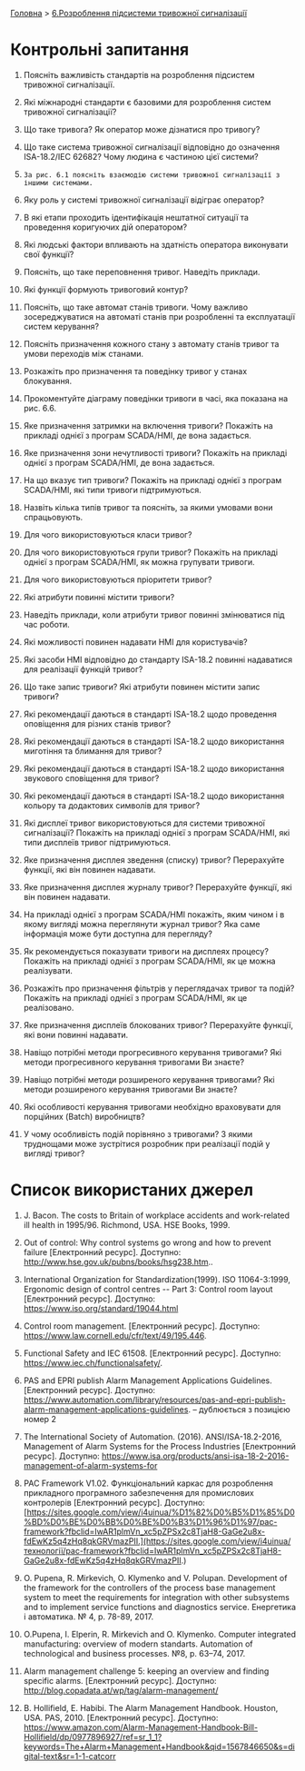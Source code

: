 [Головна](README.md) > [6.Розроблення підсистеми тривожної сигналізації](6.md)

# Контрольні запитання 

1.    Поясніть важливість стандартів на розроблення підсистем тривожної сигналізації. 

2.    Які міжнародні стандарти є базовими для розроблення систем тривожної сигналізації?

3.    Що таке тривога? Як оператор може дізнатися про тривогу?

4.    Що таке система тривожної сигналізації відповідно до означення ISA-18.2/IEC 62682? Чому людина є частиною цієї системи?

5.     За рис. 6.1 поясніть взаємодію системи тривожної сигналізації з іншими системами.

6.    Яку роль у системі тривожної сигналізації відіграє оператор?

7.    В які етапи проходить ідентифікація нештатної ситуації та проведення коригуючих дій оператором?

8.    Які людські фактори впливають на здатність оператора виконувати свої функції? 

9.    Поясніть, що таке переповнення тривог. Наведіть приклади.

10.  Які функції формують тривоговий контур?

11.  Поясніть, що таке автомат станів тривоги. Чому важливо зосереджуватися на автоматі станів при розробленні та експлуатації систем керування?

12.  Поясніть призначення кожного стану з автомату станів тривог та умови переходів між станами.

13.  Розкажіть про призначення та поведінку тривог у станах блокування.

14.   Прокоментуйте діаграму поведінки тривоги в часі, яка показана на рис. 6.6.

15.  Яке призначення затримки на включення тривоги? Покажіть на прикладі однієї з програм SCADA/HMI, де вона задається. 

16.  Яке призначення зони нечутливості тривоги? Покажіть на прикладі однієї з програм SCADA/HMI, де вона задається.

17.  На що вказує тип тривоги? Покажіть на прикладі однієї з програм SCADA/HMI, які типи тривоги підтримуються.

18.  Назвіть кілька типів тривог та поясніть, за якими умовами вони спрацьовують.

19.  Для чого використовуються класи тривог?

20.  Для чого використовуються групи тривог? Покажіть на прикладі однієї з програм SCADA/HMI, як можна групувати тривоги.

21.  Для чого використовуються пріоритети тривог? 

22.  Які атрибути повинні містити тривоги? 

23.  Наведіть приклади, коли атрибути тривог повинні змінюватися під час роботи.

24.  Які можливості повинен надавати HMI для користувачів? 

25.  Які засоби HMI відповідно до стандарту ISA-18.2 повинні надаватися для реалізації функцій тривог? 

26.  Що таке запис тривоги? Які атрибути повинен містити запис тривоги?

27.  Які рекомендації даються в стандарті ISA-18.2 щодо проведення оповіщення для різних станів тривог?

28.  Які рекомендації даються в стандарті ISA-18.2 щодо використання миготіння та блимання для тривог?

29.  Які рекомендації даються в стандарті ISA-18.2 щодо використання звукового сповіщення для тривог?

30.  Які рекомендації даються в стандарті ISA-18.2 щодо використання кольору та додактових символів для тривог?

31.  Які дисплеї тривог використовуються для системи тривожної сигналізації? Покажіть на прикладі однієї з програм SCADA/HMI, які типи дисплеїв тривог підтримуються.

32.  Яке призначення дисплея зведення (списку) тривог? Перерахуйте функції, які він повинен надавати.

33.  Яке призначення дисплея журналу тривог? Перерахуйте функції, які він повинен надавати.

34.  На прикладі однієї з програм SCADA/HMI покажіть, яким чином і в якому вигляді можна переглянути журнал тривог? Яка саме інформація може бути доступна для перегляду?

35.  Як рекомендується показувати тривоги на дисплеях процесу? Покажіть на прикладі однієї з програм SCADA/HMI, як це можна реалізувати.

36.  Розкажіть про призначення фільтрів у переглядачах тривог та подій? Покажіть на прикладі однієї з програм SCADA/HMI, як це реалізовано.

37.  Яке призначення дисплеїв блокованих тривог? Перерахуйте функції, які вони повинні надавати.

38.  Навіщо потрібні методи прогресивного керування тривогами? Які методи прогресивного керування тривогами Ви знаєте?

39.  Навіщо потрібні методи розширеного керування тривогами? Які методи розширеного керування тривогами Ви знаєте?

40.  Які особливості керування тривогами необхідно враховувати для порційних (Batch) виробництв? 

41.  У чому особливість подій порівняно з тривогами? З якими труднощами може зустрітися розробник при реалізації подій у вигляді тривог?

# Список використаних джерел

1.   J. Bacon. The costs to Britain of workplace accidents and work-related ill health in 1995/96. Richmond, USA. HSE Books, 1999.

2.    Out of control: Why control systems go wrong and how to prevent failure [Електронний ресурс]. Доступно: http://www.hse.gov.uk/pubns/books/hsg238.htm..

3.   International Organization for Standardization(1999). ISO 11064-3:1999, Ergonomic design of control centres -- Part 3: Control room layout [Електронний ресурс]. Доступно: https://www.iso.org/standard/19044.html

4.   Control room management. [Електронний ресурс]. Доступно: https://www.law.cornell.edu/cfr/text/49/195.446.

5.    Functional Safety and IEC 61508. [Електронний ресурс]. Доступно: https://www.iec.ch/functionalsafety/.

6.   PAS and EPRI publish Alarm Management Applications Guidelines. [Електронний ресурс]. Доступно:  https://www.automation.com/library/resources/pas-and-epri-publish-alarm-management-applications-guidelines. – дублюється з позицією номер 2

7.    The International Society of Automation. (2016). ANSI/ISA-18.2-2016, Management of Alarm Systems for the Process Industries [Електронний ресурс]. Доступно: https://www.isa.org/products/ansi-isa-18-2-2016-management-of-alarm-systems-for

8.   PAC Framework V1.02. Функціональний каркас для розроблення прикладного програмного забезпечення для промислових контролерів [Електронний ресурс]. Доступно: [https://sites.google.com/view/i4uinua/%D1%82%D0%B5%D1%85%D0%BD%D0%BE%D0%BB%D0%BE%D0%B3%D1%96%D1%97/pac-framework?fbclid=IwAR1plmVn_xc5pZPSx2c8TjaH8-GaGe2u8x-fdEwKz5q4zHq8qkGRVmazPII.](https://sites.google.com/view/i4uinua/технології/pac-framework?fbclid=IwAR1plmVn_xc5pZPSx2c8TjaH8-GaGe2u8x-fdEwKz5q4zHq8qkGRVmazPII.)

9.   O. Pupena, R. Mirkevich, O. Klymenko and V. Polupan. Development of the framework for the controllers of the process base management system to meet the requirements for integration with other subsystems and to implement service functions and diagnostics service. Енергетика і автоматика. № 4, p. 78-89, 2017.

10.  O.Pupena, I. Elperin, R. Mirkevich and O. Klymenko. Computer integrated manufacturing: overview of modern standarts. Automation of technological and business processes. №8, 
 p. 63–74, 2017.

11. Alarm management challenge 5: keeping an overview and finding specific alarms. [Електронний ресурс]. Доступно: http://blog.copadata.at/wp/tag/alarm-management/ 

12. B. Hollifield, E. Habibi. The Alarm Management Handbook. Houston, USA. PAS, 2010. [Електронний ресурс]. Доступно: https://www.amazon.com/Alarm-Management-Handbook-Bill-Hollifield/dp/0977896927/ref=sr_1_1?keywords=The+Alarm+Management+Handbook&qid=1567846650&s=digital-text&sr=1-1-catcorr

  